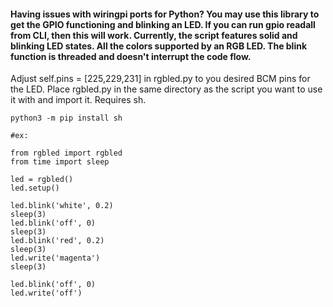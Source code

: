 #### Having issues with wiringpi ports for Python? You may use this library to get the GPIO functioning and blinking an LED. If you can run gpio readall from CLI, then this will work. Currently, the script features solid and blinking LED states. All the colors supported by an RGB LED. The blink function is threaded and doesn't interrupt the code flow.

Adjust self.pins = [225,229,231] in rgbled.py to you desired BCM pins for the LED. Place rgbled.py in the same directory as the script you want to use it with and import it. Requires sh.

```
python3 -m pip install sh
```


```
#ex:

from rgbled import rgbled
from time import sleep

led = rgbled()
led.setup()

led.blink('white', 0.2)
sleep(3)
led.blink('off', 0)
sleep(3)
led.blink('red', 0.2)
sleep(3)
led.write('magenta')
sleep(3)

led.blink('off', 0)
led.write('off')
```
